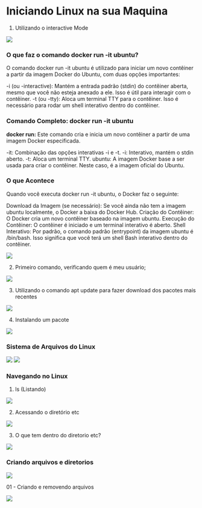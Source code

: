 # Iniciando Linux na sua Maquina

1) Utilizando o interactive Mode

<img src="https://github.com/JosiTubaroski/Iniciando_Linux_Maquina/blob/main/Img/Executar_Linux.png">

### O que faz o comando docker run -it ubuntu?

O comando docker run -it ubuntu é utilizado para iniciar um novo contêiner a partir da imagem Docker do Ubuntu, com duas opções importantes:

-i (ou -interactive): Mantém a entrada padrão (stdin) do contêiner aberta, mesmo que você não esteja anexado a ele. Isso é útil para interagir com o contêiner.
-t (ou -tty): Aloca um terminal TTY para o contêiner. Isso é necessário para rodar um shell interativo dentro do contêiner.

### Comando Completo: docker run -it ubuntu

<b>docker run:</b> Este comando cria e inicia um novo contêiner a partir de uma imagem Docker especificada.

-it: Combinação das opções interativas -i e -t.
-i: Interativo, mantém o stdin aberto.
-t: Aloca um terminal TTY.
ubuntu: A imagem Docker base a ser usada para criar o contêiner. Neste caso, é a imagem oficial do Ubuntu.

### O que Acontece
Quando você executa docker run -it ubuntu, o Docker faz o seguinte:

Download da Imagem (se necessário): Se você ainda não tem a imagem ubuntu localmente, o Docker a baixa do Docker Hub.
Criação do Contêiner: O Docker cria um novo contêiner baseado na imagem ubuntu.
Execução do Contêiner: O contêiner é iniciado e um terminal interativo é aberto.
Shell Interativo: Por padrão, o comando padrão (entrypoint) da imagem ubuntu é /bin/bash. Isso significa que você terá um shell Bash interativo dentro do contêiner.

<img src="https://github.com/JosiTubaroski/Iniciando_Linux_Maquina/blob/main/Img/Dentro_Do_Linux.png">

2) Primeiro comando, verificando quem é meu usuário;

<img src="https://github.com/JosiTubaroski/Iniciando_Linux_Maquina/blob/main/Img/1_Primeiro_Comando.png">

3) Utilizando o comando apt update para fazer download dos pacotes mais recentes

<img src="https://github.com/JosiTubaroski/Iniciando_Linux_Maquina/blob/main/Img/2_Apt_Update.png">

4) Instalando um pacote

<img src="https://github.com/JosiTubaroski/Iniciando_Linux_Maquina/blob/main/Img/3_Instalando_NovoPacote.png">

### Sistema de Arquivos do Linux

<img src="https://github.com/JosiTubaroski/Iniciando_Linux_Maquina/blob/main/Img/04_Estrutura_Arquivos_Linux.png">

<img src="https://github.com/JosiTubaroski/Iniciando_Linux_Maquina/blob/main/Img/05_Estrutura_Arquivos2.png">

### Navegando no Linux

1) ls (Listando)

<img src="https://github.com/JosiTubaroski/Iniciando_Linux_Maquina/blob/main/Img/05_Comando_ls.png">

2) Acessando o diretório etc

<img src="https://github.com/JosiTubaroski/Iniciando_Linux_Maquina/blob/main/Img/06_Diretorio_ETC.png">

3) O que tem dentro do diretorio etc?

<img src="https://github.com/JosiTubaroski/Iniciando_Linux_Maquina/blob/main/Img/07_Dentro_Diretorio_ETC.png">

### Criando arquivos e diretorios

<img src="https://github.com/JosiTubaroski/Iniciando_Linux_Maquina/blob/main/Img/08_Criar_Diretorio.png">   

01 - Criando e removendo arquivos 

<img src="https://github.com/JosiTubaroski/Iniciando_Linux_Maquina/blob/main/Img/09_Criando_Arquivos.png">   

   





   
   



